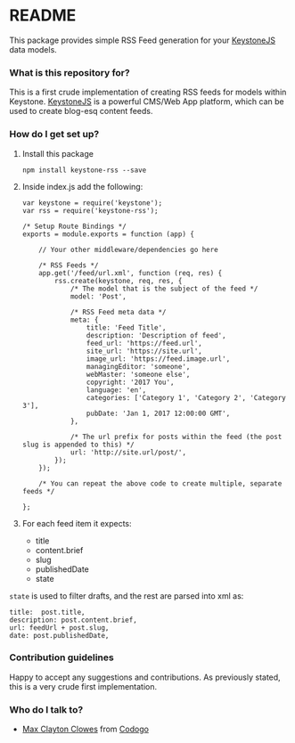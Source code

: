 # README #

This package provides simple RSS Feed generation for your [KeystoneJS](http://keystonejs.com/) data models.

### What is this repository for? ###

This is a first crude implementation of creating RSS feeds for models within Keystone. [KeystoneJS](http://keystonejs.com/) is a powerful CMS/Web App platform, which can be used to create blog-esq content feeds.

### How do I get set up? ###

1. Install this package

    ```
    npm install keystone-rss --save
    ```

2. Inside index.js add the following:

    ```
    var keystone = require('keystone');
    var rss = require('keystone-rss');

    /* Setup Route Bindings */
    exports = module.exports = function (app) {

        // Your other middleware/dependencies go here

        /* RSS Feeds */
        app.get('/feed/url.xml', function (req, res) {
            rss.create(keystone, req, res, {
                /* The model that is the subject of the feed */
                model: 'Post',

                /* RSS Feed meta data */
                meta: {
                    title: 'Feed Title',
                    description: 'Description of feed',
                    feed_url: 'https://feed.url',
                    site_url: 'https://site.url',
                    image_url: 'https://feed.image.url',
                    managingEditor: 'someone',
                    webMaster: 'someone else',
                    copyright: '2017 You',
                    language: 'en',
                    categories: ['Category 1', 'Category 2', 'Category 3'],
                    pubDate: 'Jan 1, 2017 12:00:00 GMT',
                },

                /* The url prefix for posts within the feed (the post slug is appended to this) */
                url: 'http://site.url/post/',
            });
        });

        /* You can repeat the above code to create multiple, separate feeds */

    };
    ```

3. For each feed item it expects:
    + title
    + content.brief
    + slug
    + publishedDate
    + state

`state` is used to filter drafts, and the rest are parsed into xml as:

```
title:  post.title,
description: post.content.brief,
url: feedUrl + post.slug,
date: post.publishedDate,
```

### Contribution guidelines ###

Happy to accept any suggestions and contributions. As previously stated, this is a very crude first implementation.

### Who do I talk to? ###

* [Max Clayton Clowes](www.twitter.com/mcclowes) from [Codogo](https://codogo.io)